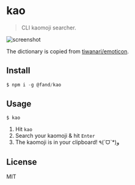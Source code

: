 # kao

> CLI kaomoji searcher.

![screenshot](https://user-images.githubusercontent.com/1403842/32220865-a389a802-be76-11e7-83b4-eee313cb7ce0.gif)

The dictionary is copied from  [tiwanari/emoticon](https://github.com/tiwanari/emoticon).


## Install

```js
$ npm i -g @fand/kao
```

## Usage

```
$ kao
```

1. Hit `kao`
2. Search your kaomoji & hit `Enter`
3. The kaomoji is in your clipboard! ٩(ˊᗜˋ*)و


## License

MIT
